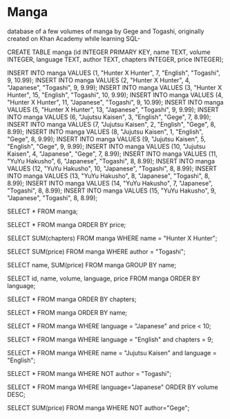 # Manga
database of a few volumes of manga by Gege and Togashi, originally created on Khan Academy while learning SQL-


CREATE TABLE manga (id INTEGER PRIMARY KEY, name TEXT, volume INTEGER, language TEXT, author TEXT, chapters INTEGER, price INTEGER);

INSERT INTO manga VALUES (1, "Hunter X Hunter", 7, "English", "Togashi", 9, 10.99);
INSERT INTO manga VALUES (2, "Hunter X Hunter", 4, "Japanese", "Togashi", 9, 9.99);
INSERT INTO manga VALUES (3, "Hunter X Hunter", 15, "English", "Togashi", 10, 9.99);
INSERT INTO manga VALUES (4, "Hunter X Hunter", 11, "Japanese", "Togashi", 9, 10.99);
INSERT INTO manga VALUES (5, "Hunter X Hunter", 13, "Japanese", "Togashi", 9, 9.99);
INSERT INTO manga VALUES (6, "Jujutsu Kaisen", 3, "English", "Gege", 7, 8.99);
INSERT INTO manga VALUES (7, "Jujutsu Kaisen", 2, "English", "Gege", 8, 8.99);
INSERT INTO manga VALUES (8, "Jujutsu Kaisen", 1, "English", "Gege", 8, 9.99);
INSERT INTO manga VALUES (9, "Jujutsu Kaisen", 5, "English", "Gege", 9, 9.99);
INSERT INTO manga VALUES (10, "Jujutsu Kaisen", 4, "Japanese", "Gege", 7, 8.99);
INSERT INTO manga VALUES (11, "YuYu Hakusho", 6, "Japanese", "Togashi", 8, 8.99);
INSERT INTO manga VALUES (12, "YuYu Hakusho", 10, "Japanese", "Togashi", 8, 8.99);
INSERT INTO manga VALUES (13, "YuYu Hakusho", 8, "Japanese", "Togashi", 8, 8.99);
INSERT INTO manga VALUES (14, "YuYu Hakusho", 7, "Japanese", "Togashi", 8, 8.99);
INSERT INTO manga VALUES (15, "YuYu Hakusho", 9, "Japanese", "Togashi", 8, 8.99);

SELECT * FROM manga;

SELECT * FROM manga ORDER BY price;

SELECT SUM(chapters) FROM manga WHERE name = "Hunter X Hunter";

SELECT SUM(price) FROM manga WHERE author = "Togashi";

SELECT name, SUM(price) FROM manga GROUP BY name;

SELECT id, name, volume, language, price FROM manga ORDER BY language;

SELECT * FROM manga ORDER BY chapters;

SELECT * FROM manga ORDER BY name;

SELECT * FROM manga WHERE language = "Japanese" and price < 10;

SELECT * FROM manga WHERE language = "English" and chapters = 9;

SELECT * FROM manga WHERE name = "Jujutsu Kaisen" and language = "English";

SELECT * FROM manga WHERE NOT author = "Togashi";

SELECT * FROM manga WHERE language="Japanese" ORDER BY volume DESC;

SELECT SUM(price) FROM manga WHERE NOT author="Gege";
